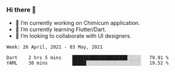 ### Hi there 👋

<!--
**devcat37/devcat37** is a ✨ _special_ ✨ repository because its `README.md` (this file) appears on your GitHub profile.-->


- 🔭 I’m currently working on Chimicum application.
- 🌱 I’m currently learning Flutter/Dart.
- 👯 I’m looking to collaborate with UI designers.
<!-- - 🤔 I’m looking for help with ... -->

<!--START_SECTION:waka-->
```text
Week: 26 April, 2021 - 03 May, 2021

Dart    2 hrs 5 mins    ████████████████████░░░░░   79.91 % 
YAML    30 mins         █████░░░░░░░░░░░░░░░░░░░░   19.52 % 
```
<!--END_SECTION:waka-->
